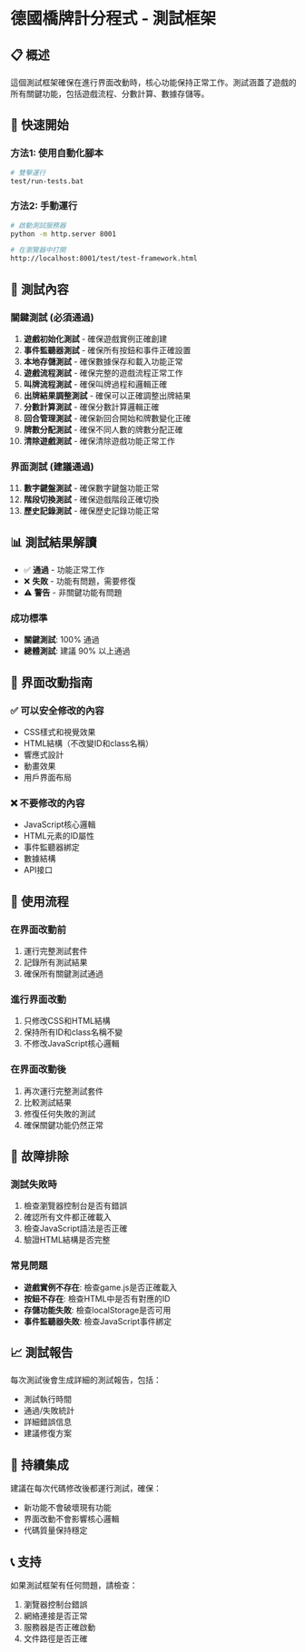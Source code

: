# 德國橋牌計分程式 - 測試框架

## 📋 概述

這個測試框架確保在進行界面改動時，核心功能保持正常工作。測試涵蓋了遊戲的所有關鍵功能，包括遊戲流程、分數計算、數據存儲等。

## 🚀 快速開始

### 方法1: 使用自動化腳本
```bash
# 雙擊運行
test/run-tests.bat
```

### 方法2: 手動運行
```bash
# 啟動測試服務器
python -m http.server 8001

# 在瀏覽器中打開
http://localhost:8001/test/test-framework.html
```

## 🧪 測試內容

### 關鍵測試 (必須通過)
1. **遊戲初始化測試** - 確保遊戲實例正確創建
2. **事件監聽器測試** - 確保所有按鈕和事件正確設置
3. **本地存儲測試** - 確保數據保存和載入功能正常
4. **遊戲流程測試** - 確保完整的遊戲流程正常工作
5. **叫牌流程測試** - 確保叫牌過程和邏輯正確
6. **出牌結果調整測試** - 確保可以正確調整出牌結果
7. **分數計算測試** - 確保分數計算邏輯正確
8. **回合管理測試** - 確保新回合開始和牌數變化正確
9. **牌數分配測試** - 確保不同人數的牌數分配正確
10. **清除遊戲測試** - 確保清除遊戲功能正常工作

### 界面測試 (建議通過)
11. **數字鍵盤測試** - 確保數字鍵盤功能正常
12. **階段切換測試** - 確保遊戲階段正確切換
13. **歷史記錄測試** - 確保歷史記錄功能正常

## 📊 測試結果解讀

- ✅ **通過** - 功能正常工作
- ❌ **失敗** - 功能有問題，需要修復
- ⚠️ **警告** - 非關鍵功能有問題

### 成功標準
- **關鍵測試**: 100% 通過
- **總體測試**: 建議 90% 以上通過

## 🔧 界面改動指南

### ✅ 可以安全修改的內容
- CSS樣式和視覺效果
- HTML結構（不改變ID和class名稱）
- 響應式設計
- 動畫效果
- 用戶界面布局

### ❌ 不要修改的內容
- JavaScript核心邏輯
- HTML元素的ID屬性
- 事件監聽器綁定
- 數據結構
- API接口

## 📝 使用流程

### 在界面改動前
1. 運行完整測試套件
2. 記錄所有測試結果
3. 確保所有關鍵測試通過

### 進行界面改動
1. 只修改CSS和HTML結構
2. 保持所有ID和class名稱不變
3. 不修改JavaScript核心邏輯

### 在界面改動後
1. 再次運行完整測試套件
2. 比較測試結果
3. 修復任何失敗的測試
4. 確保關鍵功能仍然正常

## 🐛 故障排除

### 測試失敗時
1. 檢查瀏覽器控制台是否有錯誤
2. 確認所有文件都正確載入
3. 檢查JavaScript語法是否正確
4. 驗證HTML結構是否完整

### 常見問題
- **遊戲實例不存在**: 檢查game.js是否正確載入
- **按鈕不存在**: 檢查HTML中是否有對應的ID
- **存儲功能失敗**: 檢查localStorage是否可用
- **事件監聽器失敗**: 檢查JavaScript事件綁定

## 📈 測試報告

每次測試後會生成詳細的測試報告，包括：
- 測試執行時間
- 通過/失敗統計
- 詳細錯誤信息
- 建議修復方案

## 🔄 持續集成

建議在每次代碼修改後都運行測試，確保：
- 新功能不會破壞現有功能
- 界面改動不會影響核心邏輯
- 代碼質量保持穩定

## 📞 支持

如果測試框架有任何問題，請檢查：
1. 瀏覽器控制台錯誤
2. 網絡連接是否正常
3. 服務器是否正確啟動
4. 文件路徑是否正確
